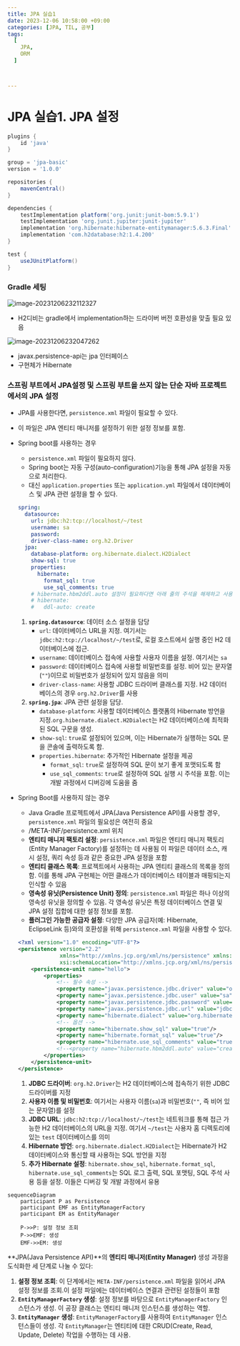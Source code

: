 ```yaml
---
title: JPA 실습1
date: 2023-12-06 10:58:00 +09:00
categories: [JPA, TIL, 공부]
tags:
  [
    JPA,
    ORM
  ]



---
```


# JPA 실습1. JPA 설정

```groovy
plugins {
    id 'java'
}

group = 'jpa-basic'
version = '1.0.0'

repositories {
    mavenCentral()
}

dependencies {
    testImplementation platform('org.junit:junit-bom:5.9.1')
    testImplementation 'org.junit.jupiter:junit-jupiter'
    implementation 'org.hibernate:hibernate-entitymanager:5.6.3.Final'
    implementation 'com.h2database:h2:1.4.200'
}

test {
    useJUnitPlatform()
}
```



### Gradle 세팅

![image-20231206232112327](https://raw.githubusercontent.com/vivalahm/img/master/uPic/image-20231206232112327-20231206232123681-20231206232130769.png?token=ALT3VFWZAULOPLDFW32HG3DFOCB2O)

- H2디비는 gradle에서 implementation하는 드라이버 버전 호환성을 맞출 필요 있음

![image-20231206232047262](https://raw.githubusercontent.com/vivalahm/img/master/uPic/image-20231206232047262.png?token=ALT3VFSXT7KPAZUDDRTUI73FOCBX2)

- javax.persistence-api는 jpa 인터페이스
- 구현체가 Hibernate

### 스프링 부트에서 JPA설정 및 스프링 부트을 쓰지 않는 단순 자바 프로젝트에서의 JPA 설정

- JPA를 사용한다면,  `persistence.xml` 파일이 필요할 수 있다.

- 이 파일은 JPA 엔티티 매니저를 설정하기 위한 설정 정보를 포함.

- Spring boot를 사용하는 경우

  - `persistence.xml` 파일이 필요하지 않다.
  - Spring boot는 자동 구성(auto-configuration)기능을 통해 JPA 설정을 자동으로 처리한다.
  - 대신 `application.properties` 또는 `application.yml` 파일에서 데이터베이스 및 JPA 관련 설정을 할 수 있다.

  ```yaml
  spring:
    datasource:
      url: jdbc:h2:tcp://localhost/~/test
      username: sa
      password: 
      driver-class-name: org.h2.Driver
    jpa:
      database-platform: org.hibernate.dialect.H2Dialect
      show-sql: true
      properties:
        hibernate:
          format_sql: true
          use_sql_comments: true
      # hibernate.hbm2ddl.auto 설정이 필요하다면 아래 줄의 주석을 해제하고 사용
      # hibernate:
      #   ddl-auto: create
  
  ```

  1. **`spring.datasource`**: 데이터 소스 설정을 담당
     - `url`: 데이터베이스 URL을 지정. 여기서는 `jdbc:h2:tcp://localhost/~/test`로, 로컬 호스트에서 실행 중인 H2 데이터베이스에 접근.
     - `username`: 데이터베이스 접속에 사용할 사용자 이름을 설정. 여기서는 `sa`
     - `password`: 데이터베이스 접속에 사용할 비밀번호를 설정. 비어 있는 문자열(`""`)이므로 비밀번호가 설정되어 있지 않음을 의미
     - `driver-class-name`: 사용할 JDBC 드라이버 클래스를 지정. H2 데이터베이스의 경우 `org.h2.Driver`를 사용
  2. **`spring.jpa`**: JPA 관련 설정을 담당.
     - `database-platform`: 사용할 데이터베이스 플랫폼의 Hibernate 방언을 지정.`org.hibernate.dialect.H2Dialect`는 H2 데이터베이스에 최적화된 SQL 구문을 생성.
     - `show-sql`: `true`로 설정되어 있으며, 이는 Hibernate가 실행하는 SQL 문을 콘솔에 출력하도록 함.
     - `properties.hibernate`: 추가적인 Hibernate 설정을 제공
       - `format_sql`: `true`로 설정하여 SQL 문이 보기 좋게 포맷되도록 함
       - `use_sql_comments`: `true`로 설정하여 SQL 실행 시 주석을 포함. 이는 개발 과정에서 디버깅에 도움을 줌

- Spring Boot를 사용하지 않는 경우

  - Java Gradle 프로젝트에서 JPA(Java Persistence API)를 사용할 경우, `persistence.xml` 파일의 필요성은 여전히 중요
  - /META-INF/persistence.xml 위치
  - **엔티티 매니저 팩토리 설정**: `persistence.xml` 파일은 엔티티 매니저 팩토리(Entity Manager Factory)를 설정하는 데 사용됨 이 파일은 데이터 소스, 캐시 설정, 쿼리 속성 등과 같은 중요한 JPA 설정을 포함
  - **엔티티 클래스 목록**: 프로젝트에서 사용하는 JPA 엔티티 클래스의 목록을 정의함. 이를 통해 JPA 구현체는 어떤 클래스가 데이터베이스 테이블과 매핑되는지 인식할 수 있음
  - **영속성 유닛(Persistence Unit) 정의**: `persistence.xml` 파일은 하나 이상의 영속성 유닛을 정의할 수 있음. 각 영속성 유닛은 특정 데이터베이스 연결 및 JPA 설정 집합에 대한 설정 정보를 포함.
  - **플러그인 가능한 공급자 설정**: 다양한 JPA 공급자(예: Hibernate, EclipseLink 등)와의 호환성을 위해 `persistence.xml` 파일을 사용할 수 있다.

  ```xml
  <?xml version="1.0" encoding="UTF-8"?>
  <persistence version="2.2"
               xmlns="http://xmlns.jcp.org/xml/ns/persistence" xmlns:xsi="http://www.w3.org/2001/XMLSchema-instance"
               xsi:schemaLocation="http://xmlns.jcp.org/xml/ns/persistence http://xmlns.jcp.org/xml/ns/persistence/persistence_2_2.xsd">
      <persistence-unit name="hello">
          <properties>
              <!-- 필수 속성 -->
              <property name="javax.persistence.jdbc.driver" value="org.h2.Driver"/>
              <property name="javax.persistence.jdbc.user" value="sa"/>
              <property name="javax.persistence.jdbc.password" value=""/>
              <property name="javax.persistence.jdbc.url" value="jdbc:h2:tcp://localhost/~/test"/>
              <property name="hibernate.dialect" value="org.hibernate.dialect.H2Dialect"/>
              <!-- 옵션 -->
              <property name="hibernate.show_sql" value="true"/>
              <property name="hibernate.format_sql" value="true"/>
              <property name="hibernate.use_sql_comments" value="true"/>
              <!--<property name="hibernate.hbm2ddl.auto" value="create" />-->
          </properties>
      </persistence-unit>
  </persistence>
  ```

  1. **JDBC 드라이버**: `org.h2.Driver`는 H2 데이터베이스에 접속하기 위한 JDBC 드라이버를 지정
  2. **사용자 이름 및 비밀번호**: 여기서는 사용자 이름(`sa`)과 비밀번호(`""`, 즉 비어 있는 문자열)를 설정
  3. **JDBC URL**: `jdbc:h2:tcp://localhost/~/test`는 네트워크를 통해 접근 가능한 H2 데이터베이스의 URL을 지정. 여기서 `~/test`는 사용자 홈 디렉토리에 있는 `test` 데이터베이스를 의미
  4. **Hibernate 방언**: `org.hibernate.dialect.H2Dialect`는 Hibernate가 H2 데이터베이스와 통신할 때 사용하는 SQL 방언을 지정
  5. **추가 Hibernate 설정**: `hibernate.show_sql`, `hibernate.format_sql`, `hibernate.use_sql_comments`는 SQL 로그 출력, SQL 포맷팅, SQL 주석 사용 등을 설정. 이들은 디버깅 및 개발 과정에서 유용

```mermaid
sequenceDiagram
    participant P as Persistence
    participant EMF as EntityManagerFactory
    participant EM as EntityManager

    P->>P: 설정 정보 조회
    P->>EMF: 생성
    EMF->>EM: 생성
```

**JPA(Java Persistence API)**의 **엔티티 매니저(Entity Manager)** 생성 과정을 도식화한 세 단계로 나눌 수 있다:

1. **설정 정보 조회**: 이 단계에서는 `META-INF/persistence.xml` 파일을 읽어서 JPA 설정 정보를 조회.이 설정 파일에는 데이터베이스 연결과 관련된 설정들이 포함
2. **`EntityManagerFactory` 생성**: 설정 정보를 바탕으로 `EntityManagerFactory` 인스턴스가 생성. 이 공장 클래스는 엔티티 매니저 인스턴스를 생성하는 역할.
3. **`EntityManager` 생성**: `EntityManagerFactory`를 사용하여 `EntityManager` 인스턴스들이 생성. 각 `EntityManager`는 엔티티에 대한 CRUD(Create, Read, Update, Delete) 작업을 수행하는 데 사용.
